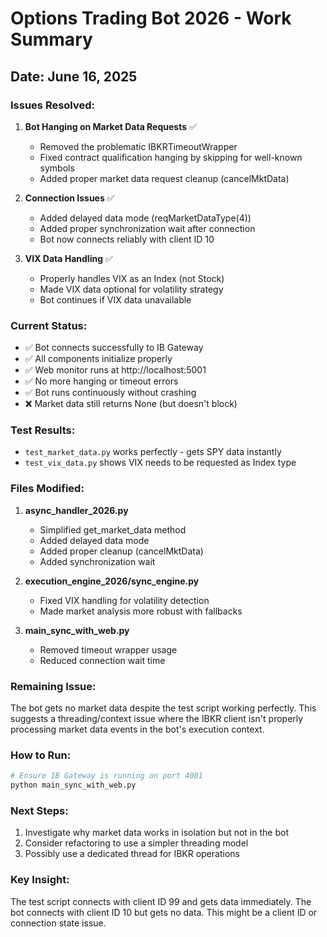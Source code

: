 # Options Trading Bot 2026 - Work Summary
## Date: June 16, 2025

### Issues Resolved:
1. **Bot Hanging on Market Data Requests** ✅
   - Removed the problematic IBKRTimeoutWrapper
   - Fixed contract qualification hanging by skipping for well-known symbols
   - Added proper market data request cleanup (cancelMktData)

2. **Connection Issues** ✅
   - Added delayed data mode (reqMarketDataType(4))
   - Added proper synchronization wait after connection
   - Bot now connects reliably with client ID 10

3. **VIX Data Handling** ✅
   - Properly handles VIX as an Index (not Stock)
   - Made VIX data optional for volatility strategy
   - Bot continues if VIX data unavailable

### Current Status:
- ✅ Bot connects successfully to IB Gateway
- ✅ All components initialize properly
- ✅ Web monitor runs at http://localhost:5001
- ✅ No more hanging or timeout errors
- ✅ Bot runs continuously without crashing
- ❌ Market data still returns None (but doesn't block)

### Test Results:
- `test_market_data.py` works perfectly - gets SPY data instantly
- `test_vix_data.py` shows VIX needs to be requested as Index type

### Files Modified:
1. **async_handler_2026.py**
   - Simplified get_market_data method
   - Added delayed data mode
   - Added proper cleanup (cancelMktData)
   - Added synchronization wait

2. **execution_engine_2026/sync_engine.py**
   - Fixed VIX handling for volatility detection
   - Made market analysis more robust with fallbacks

3. **main_sync_with_web.py**
   - Removed timeout wrapper usage
   - Reduced connection wait time

### Remaining Issue:
The bot gets no market data despite the test script working perfectly. This suggests a threading/context issue where the IBKR client isn't properly processing market data events in the bot's execution context.

### How to Run:
```bash
# Ensure IB Gateway is running on port 4001
python main_sync_with_web.py
```

### Next Steps:
1. Investigate why market data works in isolation but not in the bot
2. Consider refactoring to use a simpler threading model
3. Possibly use a dedicated thread for IBKR operations

### Key Insight:
The test script connects with client ID 99 and gets data immediately. The bot connects with client ID 10 but gets no data. This might be a client ID or connection state issue. 